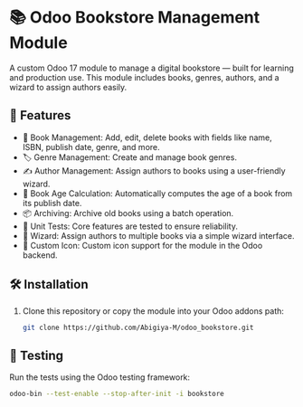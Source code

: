 # 📚 **Odoo Bookstore Management Module** 
A custom Odoo 17 module to manage a digital bookstore — built for learning and production use. This module includes books, genres, authors, and a wizard to assign authors easily.

## 🚀 Features

- 📘 Book Management: Add, edit, delete books with fields like name, ISBN, publish date, genre, and more.
- 🏷️ Genre Management: Create and manage book genres.
- ✍️ Author Management: Assign authors to books using a user-friendly wizard.
- 🧠 Book Age Calculation: Automatically computes the age of a book from its publish date.
- 📦 Archiving: Archive old books using a batch operation.
- 🧪 Unit Tests: Core features are tested to ensure reliability.
- 🧩 Wizard: Assign authors to multiple books via a simple wizard interface.
- 🎨 Custom Icon: Custom icon support for the module in the Odoo backend.

## 🛠️ Installation

1. Clone this repository or copy the module into your Odoo addons path:
   ```bash
   git clone https://github.com/Abigiya-M/odoo_bookstore.git

## 🧪 Testing

Run the tests using the Odoo testing framework:

```bash
odoo-bin --test-enable --stop-after-init -i bookstore
